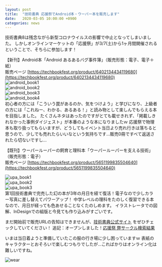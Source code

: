 ```yaml
---
layout: post
title:  "技術書典 応援祭でAndroid本・ウーパー本を販売します"
date:   2020-03-05 10:00:00 +0900
categories: news
---
```


技術書典8は残念ながら新型コロナウイルスの影響で中止となってしまいました。
しかしオンラインマーケットの「応援祭」が3/7(土)から1ヶ月間開催されるということで、そちらに参加します！

【新刊】Android本「Android あるあるバグ事件簿」（販売形態：電子、電子＋紙）  
販売ページ [https://techbookfest.org/product/6402134434119680](https://techbookfest.org/product/6402134434119680)  
![android_book1](http://wirohakaruta.github.io/img/android_book1.png)  
![android_book2](http://wirohakaruta.github.io/img/android_book2.png)  
![android_book3](http://wirohakaruta.github.io/img/android_book3.png)  
![android_book4](http://wirohakaruta.github.io/img/android_book4.png)  
初心者の方には「こういう罠があるのか、気をつけよう」と学びになり、上級者の方には「これねー、わかる、あるある！」と読み物として楽しんでもらえる本を目指しました。
たくさんネタはあったのですがとても載せきれず、「掲載しきれなかった事例ダイジェスト」が本番のような本になりましたｗ
応援祭で物理本も取り扱ってもらいますが、どうしてもイベント当日より売れ行きは落ちると思うので、少しでも売れたらいいなという気持ちです…販売0冊ですべて返送されたら切ないですし…

【既刊】ウーパールーパーの飼育と理科本「ウーパールーパーを支える技術」（販売形態：電子）  
販売ページ [https://techbookfest.org/product/5651199835504640](https://techbookfest.org/product/5651199835504640)  

![upa_book1](http://wirohakaruta.github.io/img/upa_book1.jpg)  
![upa_book2](http://wirohakaruta.github.io/img/upa_book2.png)  
![upa_book3](http://wirohakaruta.github.io/img/upa_book3.png)  
第1回技術書典で完売した幻の本が3年の月日を経て復活！電子なので少しカラー写真に差し替えてパワーアップ！
中学レベルの理科をたのしく復習できる本なので、月日が経っても色あせることなくたのしめます。
イラストレータでの図解、InDesignでの組版と今見ても作り込みがすごいです。

まだ開始前で販売URLの告知はできませんが、[技術書典公式サイト](https://techbookfest.org) をぜひチェックしていてください！
追記：オープンしました！[応援祭 弊サークル検索結果](https://techbookfest.org/market/search?q=%22%E3%82%90%E3%82%8D%E3%81%AF%E3%82%AB%E3%83%AB%E3%82%BF%22)


いまは当日着ようと準備していたこの服の行き場に少し困っていますｗ
表紙のキャラクターとおそろいで楽しむつもりでしたが…こればかりはオンライン化は難しいですね。

![wear](http://wirohakaruta.github.io/img/wear.jpg)  
